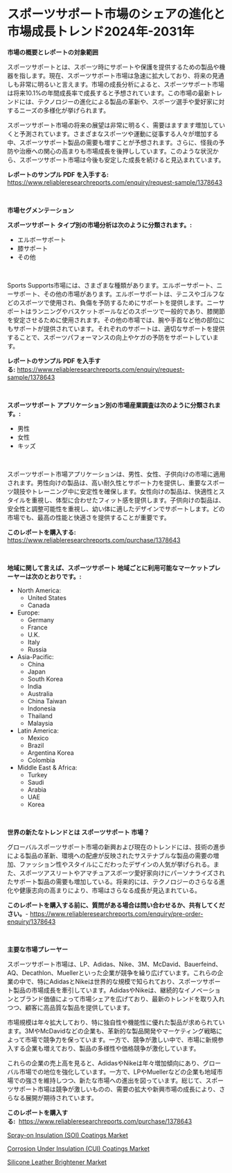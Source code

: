 <p><h1>スポーツサポート市場のシェアの進化と市場成長トレンド2024年-2031年</h1></p><p><strong>市場の概要とレポートの対象範囲</strong></p>
<p><p>スポーツサポートとは、スポーツ時にサポートや保護を提供するための製品や機器を指します。現在、スポーツサポート市場は急速に拡大しており、将来の見通しも非常に明るいと言えます。市場の成長分析によると、スポーツサポート市場は将来10.1%の年間成長率で成長すると予想されています。この市場の最新トレンドには、テクノロジーの進化による製品の革新や、スポーツ選手や愛好家に対するニーズの多様化が挙げられます。</p><p>スポーツサポート市場の将来の展望は非常に明るく、需要はますます増加していくと予測されています。さまざまなスポーツや運動に従事する人々が増加する中、スポーツサポート製品の需要も増すことが予想されます。さらに、怪我の予防や治療への関心の高まりも市場成長を後押ししています。このような状況から、スポーツサポート市場は今後も安定した成長を続けると見込まれています。</p></p>
<p><strong>レポートのサンプル PDF を入手する:</strong> <a href="https://www.reliableresearchreports.com/enquiry/request-sample/1378643">https://www.reliableresearchreports.com/enquiry/request-sample/1378643</a></p>
<p>&nbsp;</p>
<p><strong>市場セグメンテーション</strong></p>
<p><strong>スポーツサポート タイプ別の市場分析は次のように分類されます。:</strong></p>
<p><ul><li>エルボーサポート</li><li>膝サポート</li><li>その他</li></ul></p>
<p>&nbsp;</p>
<p><p>Sports Supports市場には、さまざまな種類があります。エルボーサポート、ニーサポート、その他の市場があります。エルボーサポートは、テニスやゴルフなどのスポーツで使用され、負傷を予防するためにサポートを提供します。ニーサポートはランニングやバスケットボールなどのスポーツで一般的であり、膝関節を安定させるために使用されます。その他の市場では、腕や手首など他の部位にもサポートが提供されています。それぞれのサポートは、適切なサポートを提供することで、スポーツパフォーマンスの向上やケガの予防をサポートしています。</p></p>
<p><strong>レポートのサンプル PDF を入手する:</strong>&nbsp;<a href="https://www.reliableresearchreports.com/enquiry/request-sample/1378643">https://www.reliableresearchreports.com/enquiry/request-sample/1378643</a></p>
<p>&nbsp;</p>
<p><strong> スポーツサポート アプリケーション別の市場産業調査は次のように分類されます。:</strong></p>
<p><ul><li>男性</li><li>女性</li><li>キッズ</li></ul></p>
<p>&nbsp;</p>
<p><p>スポーツサポート市場アプリケーションは、男性、女性、子供向けの市場に適用されます。男性向けの製品は、高い耐久性とサポート力を提供し、重要なスポーツ競技やトレーニング中に安定性を確保します。女性向けの製品は、快適性とスタイルを重視し、体型に合わせたフィット感を提供します。子供向けの製品は、安全性と調整可能性を重視し、幼い体に適したデザインでサポートします。どの市場でも、最高の性能と快適さを提供することが重要です。</p></p>
<p><strong>このレポートを購入する:</strong>&nbsp; <a href="https://www.reliableresearchreports.com/purchase/1378643">https://www.reliableresearchreports.com/purchase/1378643</a></p>
<p>&nbsp;</p>
<p><strong>地域に関して言えば、スポーツサポート 地域ごとに利用可能なマーケットプレーヤーは次のとおりです。:</strong></p>
<p><ul>
    <li>
        North America:
        <ul>
            <li>United States</li>
            <li>Canada</li>
        </ul>
    </li>
    <li>
        Europe:
        <ul>
            <li>Germany</li>
            <li>France</li>
            <li>U.K.</li>
            <li>Italy</li>
            <li>Russia</li>
        </ul>
    </li>
    <li>
        Asia-Pacific:
        <ul>
            <li>China</li>
            <li>Japan</li>
            <li>South Korea</li>
            <li>India</li>
            <li>Australia</li>
            <li>China Taiwan</li>
            <li>Indonesia</li>
            <li>Thailand</li>
            <li>Malaysia</li>
        </ul>
    </li>
    <li>
        Latin America:
        <ul>
            <li>Mexico</li>
            <li>Brazil</li>
            <li>Argentina Korea</li>
            <li>Colombia</li>
        </ul>
    </li>
    <li>
        Middle East & Africa:
        <ul>
            <li>Turkey</li>
            <li>Saudi</li>
            <li>Arabia</li>
            <li>UAE</li>
            <li>Korea</li>
        </ul>
    </li>
    </ul></p>
<p>&nbsp;</p>
<p><strong>世界の新たなトレンドとは スポーツサポート 市場？</strong></p>
<p><p>グローバルスポーツサポート市場の新興および現在のトレンドには、技術の進歩による製品の革新、環境への配慮が反映されたサステナブルな製品の需要の増加、ファッション性やスタイルにこだわったデザインの人気が挙げられる。また、スポーツアスリートやアマチュアスポーツ愛好家向けにパーソナライズされたサポート製品の需要も増加している。将来的には、テクノロジーのさらなる進化や健康志向の高まりにより、市場はさらなる成長が見込まれている。</p></p>
<p><strong>このレポートを購入する前に、質問がある場合は問い合わせるか、共有してください。</strong>- <a href="https://www.reliableresearchreports.com/enquiry/pre-order-enquiry/1378643">https://www.reliableresearchreports.com/enquiry/pre-order-enquiry/1378643</a></p>
<p>&nbsp;</p>
<p><strong>主要な市場プレーヤー</strong></p>
<p><p>スポーツサポート市場は、LP、Adidas、Nike、3M、McDavid、Bauerfeind、AQ、Decathlon、Muellerといった企業が競争を繰り広げています。これらの企業の中で、特にAdidasとNikeは世界的な規模で知られており、スポーツサポート製品の市場成長を牽引しています。AdidasやNikeは、継続的なイノベーションとブランド価値によって市場シェアを広げており、最新のトレンドを取り入れつつ、顧客に高品質な製品を提供しています。</p><p>市場規模は年々拡大しており、特に独自性や機能性に優れた製品が求められています。3MやMcDavidなどの企業も、革新的な製品開発やマーケティング戦略によって市場で競争力を保っています。一方で、競争が激しい中で、市場に新規参入する企業も増えており、製品の多様性や価格競争が激化しています。</p><p>これらの企業の売上高を見ると、AdidasやNikeは年々増加傾向にあり、グローバル市場での地位を強化しています。一方で、LPやMuellerなどの企業も地域市場での強さを維持しつつ、新たな市場への進出を図っています。総じて、スポーツサポート市場は競争が激しいものの、需要の拡大や新興市場の成長により、さらなる展開が期待されています。</p></p>
<p><strong>このレポートを購入する:</strong>&nbsp;&nbsp;<a href="https://www.reliableresearchreports.com/purchase/1378643">https://www.reliableresearchreports.com/purchase/1378643</a></p>
<p><p><a href="https://github.com/yemakinde/Market-Research-Report-List-1/blob/main/spray-on-insulation-soi-coatings-market.md">Spray-on Insulation (SOI) Coatings Market</a></p><p><a href="https://github.com/Alonsoolds3wq1d81czn8rbol/Market-Research-Report-List-1/blob/main/corrosion-under-insulation-cui-coatings-market.md">Corrosion Under Insulation (CUI) Coatings Market</a></p><p><a href="https://github.com/jsmusil/Market-Research-Report-List-2/blob/main/silicone-leather-brightener-market.md">Silicone Leather Brightener Market</a></p></p>